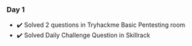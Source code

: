 ### Day 1 ###

- ✔️ Solved 2 questions in Tryhackme Basic Pentesting room
- ✔️ Solved Daily Challenge Question in Skillrack
